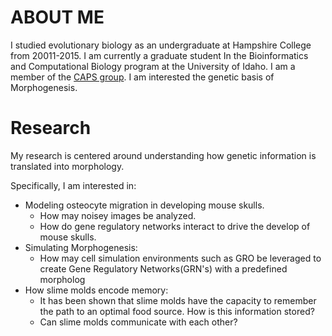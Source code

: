 
# [](#ABOUT-ME)ABOUT ME
I studied evolutionary biology as an undergraduate at Hampshire College from 20011-2015. I am currently a graduate student In the Bioinformatics and Computational Biology program at the University of Idaho. I am a member of the [CAPS group](http://www.capsidaho.com/). I am interested the genetic basis of Morphogenesis.


# [](#Research)Research
My research is centered around understanding how genetic information is translated into  morphology.

Specifically, I am interested in:
- Modeling osteocyte migration in developing mouse skulls.
  - How may noisey images be analyzed.
  - How do gene regulatory networks interact to drive the develop of mouse skulls.
- Simulating Morphogenesis:
  - How may cell simulation environments such as GRO be leveraged to create Gene Regulatory Networks(GRN's) with a predefined morpholog
- How slime molds encode memory:
  - It has been shown that slime molds have the capacity to remember the path to an optimal food source. How is this information stored?
  - Can slime molds communicate with each other?
